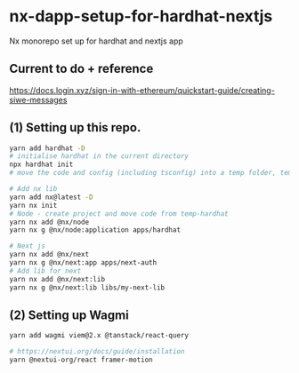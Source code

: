 # nx-dapp-setup-for-hardhat-nextjs

Nx monorepo set up for hardhat and nextjs app

## Current to do + reference

https://docs.login.xyz/sign-in-with-ethereum/quickstart-guide/creating-siwe-messages

## (1) Setting up this repo.

```bash
yarn add hardhat -D
# initialise hardhat in the current directory
npx hardhat init
# move the code and config (including tsconfig) into a temp folder, temp-hardhat

# Add nx lib
yarn add nx@latest -D
yarn nx init
# Node - create project and move code from temp-hardhat
yarn nx add @nx/node
yarn nx g @nx/node:application apps/hardhat

# Next js
yarn nx add @nx/next
yarn nx g @nx/next:app apps/next-auth
# Add lib for next
yarn nx add @nx/next:lib
yarn nx g @nx/next:lib libs/my-next-lib
```

## (2) Setting up Wagmi

```bash
yarn add wagmi viem@2.x @tanstack/react-query

# https://nextui.org/docs/guide/installation
yarn @nextui-org/react framer-motion
```
